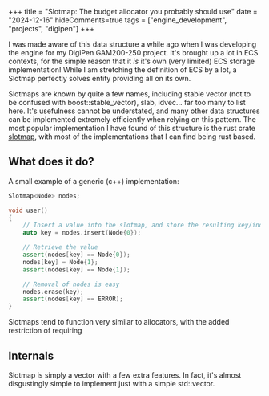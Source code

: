 +++
title = "Slotmap: The budget allocator you probably should use"
date = "2024-12-16"
hideComments=true
tags = ["engine_development", "projects", "digipen"]
+++

I was made aware of this data structure a while ago when I was developing the engine for my DigiPen GAM200-250 project. It's brought up a lot in ECS contexts, for the simple reason that it *is* it's own (very limited) ECS storage implementation! While I am stretching the definition of ECS by a lot, a Slotmap perfectly solves entity providing all on its own. 

Slotmaps are known by quite a few names, including stable vector (not to be confused with boost::stable_vector), slab, idvec... far too many to list here. It's usefulness cannot be understated, and many other data structures can be implemented extremely efficiently when relying on this pattern. The most popular implementation I have found of this structure is the rust crate [slotmap](https://docs.rs/slotmap/latest/slotmap/), with most of the implementations that I can find being rust based.

## What does it do?

A small example of a generic (c++) implementation:

```cpp
Slotmap<Node> nodes; 

void user()
{
	// Insert a value into the slotmap, and store the resulting key/index. This is what you use to access the data.
	auto key = nodes.insert(Node{0});

	// Retrieve the value
	assert(nodes[key] == Node{0});
	nodes[key] = Node{1};
	assert(nodes[key] == Node{1});

	// Removal of nodes is easy
	nodes.erase(key);
	assert(nodes[key] == ERROR);
}
```

Slotmaps tend to function very similar to allocators, with the added restriction of requiring 
## Internals

Slotmap is simply a vector with a few extra features. In fact, it's almost disgustingly simple to implement just with a simple std::vector. 